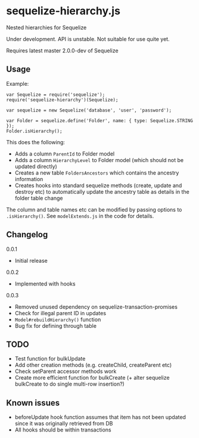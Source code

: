 # sequelize-hierarchy.js

Nested hierarchies for Sequelize

Under development. API is unstable. Not suitable for use quite yet.

Requires latest master 2.0.0-dev of Sequelize

## Usage

Example:

	var Sequelize = require('sequelize');
	require('sequelize-hierarchy')(Sequelize);
	
	var sequelize = new Sequelize('database', 'user', 'password');
	
	var Folder = sequelize.define('Folder', name: { type: Sequelize.STRING });
	Folder.isHierarchy();

This does the following:

* Adds a column `ParentId` to Folder model
* Adds a column `HierarchyLevel` to Folder model (which should not be updated directly)
* Creates a new table `FoldersAncestors` which contains the ancestry information
* Creates hooks into standard sequelize methods (create, update and destroy etc) to automatically update the ancestry table as details in the folder table change

The column and table names etc can be modified by passing options to `.isHierarchy()`. See `modelExtends.js` in the code for details.

## Changelog

0.0.1

* Initial release

0.0.2

* Implemented with hooks

0.0.3

* Removed unused dependency on sequelize-transaction-promises
* Check for illegal parent ID in updates
* `Model#rebuildHierarchy()` function
* Bug fix for defining through table

## TODO

* Test function for bulkUpdate
* Add other creation methods (e.g. createChild, createParent etc)
* Check setParent accessor methods work
* Create more efficient function for bulkCreate (+ alter sequelize bulkCreate to do single multi-row insertion?)

## Known issues

* beforeUpdate hook function assumes that item has not been updated since it was originally retrieved from DB
* All hooks should be within transactions
